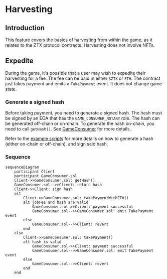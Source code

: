 # Harvesting

## Introduction
This feature covers the basics of harvesting from within the game, as it relates to the ZTX protocol contracts. Harvesting does not involve NFTs.

## Expedite
During the game, it's possible that a user may wish to expedite their harvesting for a fee. The fee can be paid in either `$ZTX` or `ETH`. The contract just takes payment and emits a `TakePayment` event. It does not change game state.

### Generate a signed hash
Before taking payment, you need to generate a signed hash. The hash must be signed by an EOA that has the `GAME_CONSUMER_NOTARY` role. The hash can be generated off-chain or on-chain. To generate the hash on-chain, you need to call `getHash()`. See [GameConsumer](../contracts/game/GameConsumer.md#gethash) for more details.

Refer to the [example scripts](../../script/utils/game) for more details on how to generate a hash (either on-chain or off-chain), and sign said hash.

### Sequence
```mermaid
sequenceDiagram
    participant Client
    participant GameConsumer.sol
    Client->>GameConsumer.sol: getHash()
    GameConsumer.sol-->>Client: return hash
    Client->>Client: sign hash
    alt
        Client->>GameConsumer.sol: takePaymentWithETH()
        alt jobFee and hash are valid
            GameConsumer.sol->>Client: payment successful
            GameConsumer.sol-->>GameConsumer.sol: emit TakePayment event
        else
            GameConsumer.sol-->>Client: revert
        end
    else
        Client->>GameConsumer.sol: takePayment()
        alt hash is valid
            GameConsumer.sol->>Client: payment successful
            GameConsumer.sol-->>GameConsumer.sol: emit TakePayment event
        else
            GameConsumer.sol-->>Client: revert
        end 
    end
```
